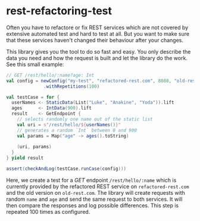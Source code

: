# rest-refactoring-test
Often you have to refactore or fix REST services which are not covered by extensive automated test and hard
to test at all. But you want to make sure that these services haven't changed their behaviour after 
your changes. 

This library gives you the tool to do so fast and easy. You only describe the data you need
and how the request is built and let the library do the work. See this small example:

```Scala
// GET /rest/hello/:name?age: Int
val config = newConfig("my-test", "refactored-rest.com", 8080, "old-rest.com", 8081)
              .withRepetitions(100)

val testCase = for {
  userNames <- StaticData(List("Luke", "Anakine", "Yoda")).lift
  ages      <- IntData(900).lift
  result    <- GetEndpoint {
    // selects randomly one name out of the static list
    val uri = s"/rest/hello/${userNames()}"
    // generates a random `Int` between 0 and 900
    val params = Map("age" -> ages().toString)
    
    (uri, params)
  }
} yield result

assert(checkAndLog(testCase.runCase(config)))
```

Here, we create a test for a *GET* endpoint `/rest/hello/:name` which is currently provided by the 
refactored REST service on `refactored-rest.com` and the old version on `old-rest.com`. The library
will create requests with random `name` and `age` and send the same request to both services. It will
then compare the responses and log possible differences. This step is repeated 100 times as configured.
